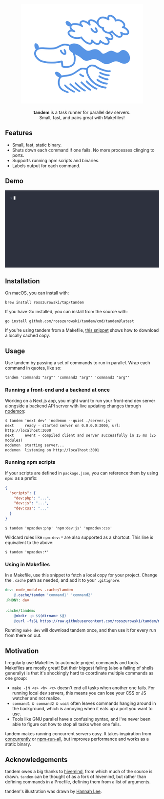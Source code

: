 <div align="center">
  <img src=".github/cover.svg" width="400" alt="tandem — a fast and small parallel task runner (logo by Hannah Lee)" />
</div>

<br />

<div align="center">
  <b>tandem</b> is a task runner for parallel dev servers.<br />Small, fast, and pairs great with Makefiles!<br>
</div>

## Features

- Small, fast, static binary.
- Shuts down each command if one fails. No more processes clinging to ports.
- Supports running npm scripts and binaries.
- Labels output for each command.

## Demo

![A screencast demo of using the tandem CLI.](.github/demo.gif)

## Installation

On macOS, you can install with:

```shell
brew install rosszurowski/tap/tandem
```

If you have Go installed, you can install from the source with:

```shell
go install github.com/rosszurowski/tandem/cmd/tandem@latest
```

If you're using tandem from a Makefile, [this snippet](#using-in-makefiles) shows how to download a locally cached copy.

## Usage

Use tandem by passing a set of commands to run in parallel. Wrap each command in quotes, like so:

```shell
tandem 'command1 "arg"' 'command2 "arg"' 'command3 "arg"'
```

### Running a front-end and a backend at once

Working on a Next.js app, you might want to run your front-end dev server alongside a backend API server with live updating changes through [nodemon](https://nodemon.io/):

```shell
$ tandem 'next dev' 'nodemon --quiet ./server.js'
next     ready - started server on 0.0.0.0:3000, url: http://localhost:3000
next     event - compiled client and server successfully in 15 ms (25 modules)
nodemon  starting server...
nodemon  listening on http://localhost:3001
```

### Running npm scripts

If your scripts are defined in `package.json`, you can reference them by using `npm:` as a prefix:

```json
{
  "scripts": {
    "dev:php": "...",
    "dev:js": "...",
    "dev:css": "..."
  }
}
```

```shell
$ tandem 'npm:dev:php' 'npm:dev:js' 'npm:dev:css'
```

Wildcard rules like `npm:dev:*` are also supported as a shortcut. This line is equivalent to the above:

```shell
$ tandem 'npm:dev:*'
```

### Using in Makefiles

In a Makefile, use this snippet to fetch a local copy for your project. Change the `.cache` path as needed, and add it to your `.gitignore`.

```makefile
dev: node_modules .cache/tandem
	@.cache/tandem 'command1' 'command2'
.PHONY: dev

.cache/tandem:
	@mkdir -p $$(dirname $@)
	@curl -fsSL https://raw.githubusercontent.com/rosszurowski/tandem/main/install.sh | bash -s -- --dest="$$(dirname $@)"
```

Running `make dev` will download tandem once, and then use it for every run from there on out.

## Motivation

I regularly use Makefiles to automate project commands and tools. Makefiles are mostly great! But their biggest failing (also a failing of shells generally) is that it's shockingly hard to coordinate multiple commands as one group:

- `make -jN <a> <b> <c>` doesn't end all tasks when another one fails. For running local dev servers, this means you can lose your CSS or JS watcher and not realize.
- `command1 & command2 & wait` often leaves commands hanging around in the background, which is annoying when it eats up a port you want to use.
- Tools like GNU parallel have a confusing syntax, and I've never been able to figure out how to stop all tasks when one fails.

tandem makes running concurrent servers easy. It takes inspiration from [concurrently](https://www.npmjs.com/package/concurrently) or [npm-run-all](https://www.npmjs.com/package/npm-run-all), but improves performance and works as a static binary.

## Acknowledgements

tandem owes a big thanks to [hivemind](https://github.com/DarthSim/hivemind), from which much of the source is drawn. `tandem` can be thought of as a fork of hivemind, but rather than defining commands in a Procfile, defining them from a list of arguments.

tandem's illustration was drawn by [Hannah Lee](https://hannahlee.ca/).
